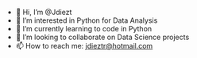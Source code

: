 - 👋 Hi, I’m @Jdiezt
- 👀 I’m interested in Python for Data Analysis
- 🌱 I’m currently learning to code in Python
- 💞️ I’m looking to collaborate on Data Science projects
- 📫 How to reach me: jdieztr@hotmail.com 

<!---
Jdiezt/Jdiezt is a ✨ special ✨ repository because its `README.md` (this file) appears on your GitHub profile.
You can click the Preview link to take a look at your changes.
--->
